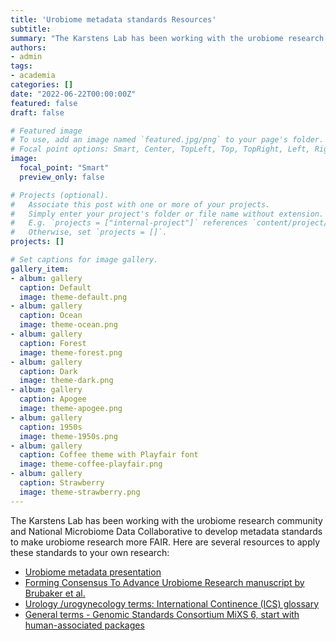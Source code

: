 ```yaml
---
title: 'Urobiome metadata standards Resources'
subtitle: 
summary: "The Karstens Lab has been working with the urobiome research community and NMDC to develop metadata standards..."
authors:
- admin
tags:
- academia
categories: []
date: "2022-06-22T00:00:00Z"
featured: false
draft: false

# Featured image
# To use, add an image named `featured.jpg/png` to your page's folder.
# Focal point options: Smart, Center, TopLeft, Top, TopRight, Left, Right, BottomLeft, Bottom, BottomRight
image:
  focal_point: "Smart"
  preview_only: false

# Projects (optional).
#   Associate this post with one or more of your projects.
#   Simply enter your project's folder or file name without extension.
#   E.g. `projects = ["internal-project"]` references `content/project/deep-learning/index.md`.
#   Otherwise, set `projects = []`.
projects: []

# Set captions for image gallery.
gallery_item:
- album: gallery
  caption: Default
  image: theme-default.png
- album: gallery
  caption: Ocean
  image: theme-ocean.png
- album: gallery
  caption: Forest
  image: theme-forest.png
- album: gallery
  caption: Dark
  image: theme-dark.png
- album: gallery
  caption: Apogee
  image: theme-apogee.png
- album: gallery
  caption: 1950s
  image: theme-1950s.png
- album: gallery
  caption: Coffee theme with Playfair font
  image: theme-coffee-playfair.png
- album: gallery
  caption: Strawberry
  image: theme-strawberry.png
---
```


The Karstens Lab has been working with the urobiome research community and National Microbiome Data Collaborative to develop metadata standards to make urobiome research more FAIR. Here are several resources to apply these standards to your own research:

- [Urobiome metadata presentation](https://github.com/KarstensLab/Presentations/tree/main/2022-UrobiomeMetadata)
- [Forming Consensus To Advance Urobiome Research manuscript by Brubaker et al.](https://journals.asm.org/doi/full/10.1128/mSystems.01371-20?rfr_dat=cr_pub++0pubmed&url_ver=Z39.88-2003&rfr_id=ori%3Arid%3Acrossref.org)
- [Urology /urogynecology terms: International Continence (ICS) glossary](https://www.ics.org/glossary#A )
- [General terms - Genomic Standards Consortium MiXS 6, start with human-associated packages](https://github.com/GenomicsStandardsConsortium/mixs/blob/main/release/excel/mixs_v6.xlsx)

 
